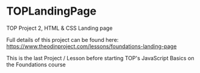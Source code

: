 # TOPLandingPage
TOP Project 2, HTML & CSS Landing page

Full details of this project can be found here:
https://www.theodinproject.com/lessons/foundations-landing-page

This is the last Project / Lesson before starting TOP's JavaScript Basics on the Foundations course
